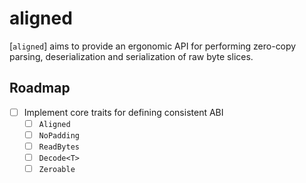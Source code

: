 # aligned

[`aligned`] aims to provide an ergonomic API for performing zero-copy parsing,
deserialization and serialization of raw byte slices.

## Roadmap
- [ ] Implement core traits for defining consistent ABI
  - [ ] `Aligned`
  - [ ] `NoPadding`
  - [ ] `ReadBytes`
  - [ ] `Decode<T>`
  - [ ] `Zeroable`
